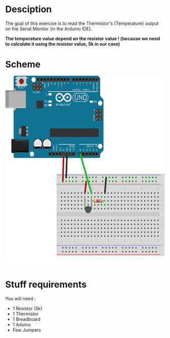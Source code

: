 # Desciption 

The goal of this exercise is to read the Thermistor's (Temperature) output on the Serial Monitor (in the Arduino IDE).

**The temperature value depend on the resistor value ! (because we need to calculate it using the resistor value, 5k in our case)**

# Scheme

<p align="center">
  <img width="600" height="600" src="https://github.com/Dexmos/Arduino-Basics/blob/master/10-ReadThermistor/Scheme/Scheme.jpg">
</p>

# Stuff requirements

You will need :
* 1 Resistor (5k)
* 1 Thermistor
* 1 Breadboard
* 1 Aduino
* Few Jumpers
